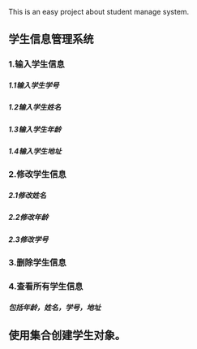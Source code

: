 This is an easy project about student manage system.

## 学生信息管理系统

### 1.输入学生信息

#####   1.1输入学生学号

#####   1.2输入学生姓名

#####   1.3输入学生年龄

#####   1.4输入学生地址

### 2.修改学生信息

#####   2.1修改姓名

#####   2.2修改年龄

#####   2.3修改学号

### 3.删除学生信息

### 4.查看所有学生信息

#####   包括年龄，姓名，学号，地址

## 使用集合创建学生对象。